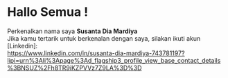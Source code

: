# Hallo Semua !
Perkenalkan nama saya **Susanta Dia Mardiya**  
Jika kamu tertarik untuk berkenalan dengan saya, silakan ikuti akun [Linkedin]:  
https://www.linkedin.com/in/susanta-dia-mardiya-743781197?lipi=urn%3Ali%3Apage%3Ad_flagship3_profile_view_base_contact_details%3BNSUZ%2Fh8TR9iKZPVVz7Z9LA%3D%3D  

